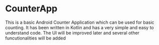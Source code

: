 # CounterApp
This is a basic Android Counter Application which can be used for basic counting.
It has been written in Kotlin and has a very simple and easy to understand code.
The UI will be improved later and several other funcutionalities will be added

